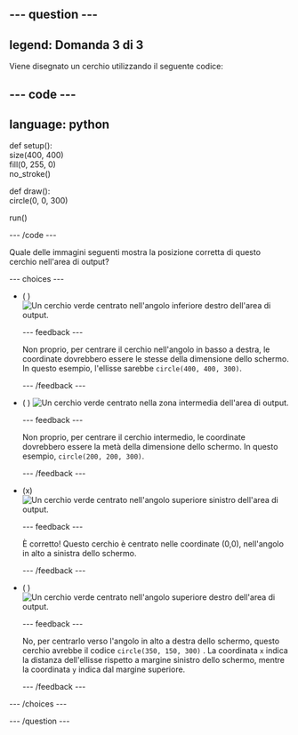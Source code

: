 
--- question ---
---
legend: Domanda 3 di 3
---

Viene disegnato un cerchio utilizzando il seguente codice:

--- code ---
---
language: python
---

def setup():   
size(400, 400)   
fill(0, 255, 0)   
no_stroke()

def draw():   
circle(0, 0, 300)

run()

--- /code ---

Quale delle immagini seguenti mostra la posizione corretta di questo cerchio nell'area di output?

--- choices ---

- ( ) ![Un cerchio verde centrato nell'angolo inferiore destro dell'area di output.](images/bottom-right.png)

  --- feedback ---

  Non proprio, per centrare il cerchio nell'angolo in basso a destra, le coordinate dovrebbero essere le stesse della dimensione dello schermo. In questo esempio, l'ellisse sarebbe `circle(400, 400, 300)`.

  --- /feedback ---

- ( ) ![Un cerchio verde centrato nella zona intermedia dell'area di output.](images/centre.png)

  --- feedback ---

  Non proprio, per centrare il cerchio intermedio, le coordinate dovrebbero essere la metà della dimensione dello schermo. In questo esempio, `circle(200, 200, 300)`.

  --- /feedback ---

- (x) ![Un cerchio verde centrato nell'angolo superiore sinistro dell'area di output.](images/top-left.png)

  --- feedback ---

  È corretto! Questo cerchio è centrato nelle coordinate (0,0), nell'angolo in alto a sinistra dello schermo.

  --- /feedback ---

- ( ) ![Un cerchio verde centrato nell'angolo superiore destro dell'area di output.](images/random-side.png)

  --- feedback ---

  No, per centrarlo verso l'angolo in alto a destra dello schermo, questo cerchio avrebbe il codice `circle(350, 150, 300)` . La coordinata `x` indica la distanza dell'ellisse rispetto a margine sinistro dello schermo, mentre la coordinata `y` indica dal margine superiore.

  --- /feedback ---

--- /choices ---

--- /question ---
